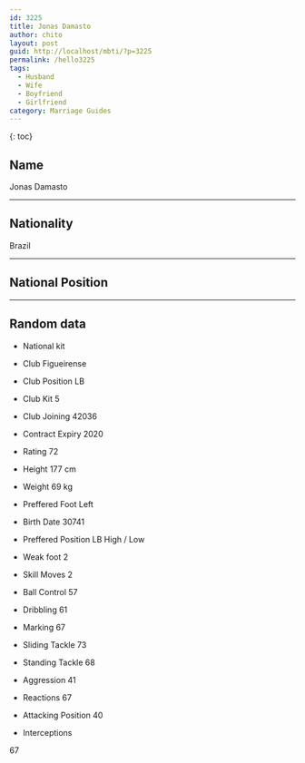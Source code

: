```yaml
---
id: 3225
title: Jonas Damasto
author: chito
layout: post
guid: http://localhost/mbti/?p=3225
permalink: /hello3225
tags:
  - Husband
  - Wife
  - Boyfriend
  - Girlfriend
category: Marriage Guides
---
```



{: toc}


## Name  
Jonas Damasto 

* * *

## Nationality  
Brazil 

* * *

## National Position 

* * *

## Random data 

  * National kit 
  * Club 
Figueirense 

  * Club Position 
LB 

  * Club Kit 
5 

  * Club Joining 
42036 

  * Contract Expiry 
2020 

  * Rating 
72 

  * Height 
177 cm 

  * Weight 
69 kg 

  * Preffered Foot 
Left 

  * Birth Date 
30741 

  * Preffered Position 
LB High / Low 

  * Weak foot 
2 

  * Skill Moves 
2 

  * Ball Control 
57 

  * Dribbling 
61 

  * Marking 
67 

  * Sliding Tackle 
73 

  * Standing Tackle 
68 

  * Aggression 
41 

  * Reactions 
67 

  * Attacking Position 
40 

  * Interceptions 

67</ul>